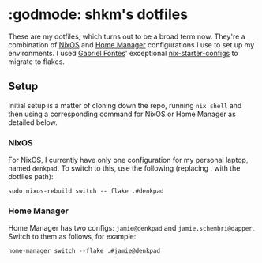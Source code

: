 # :godmode: shkm's dotfiles

These are my dotfiles, which turns out to be a broad term now. They're a combination of [NixOS](https://nixos.org/) and [Home Manager](https://github.com/nix-community/home-manager) configurations I use to set up my environments. I used [Gabriel Fontes](https://github.com/Misterio77)' exceptional [nix-starter-configs](https://github.com/Misterio77/nix-starter-configs) to migrate to flakes.

## Setup

Initial setup is a matter of cloning down the repo, running `nix shell` and then using a corresponding command for NixOS or Home Manager as detailed below.

### NixOS
For NixOS, I currently have only one configuration for my personal laptop, named `denkpad`. To switch to this, use the following (replacing . with the dotfiles path):

```
sudo nixos-rebuild switch -- flake .#denkpad
```

### Home Manager

Home Manager has two configs: `jamie@denkpad` and `jamie.schembri@dapper`. Switch to them as follows, for example:

```
home-manager switch --flake .#jamie@denkpad
````

